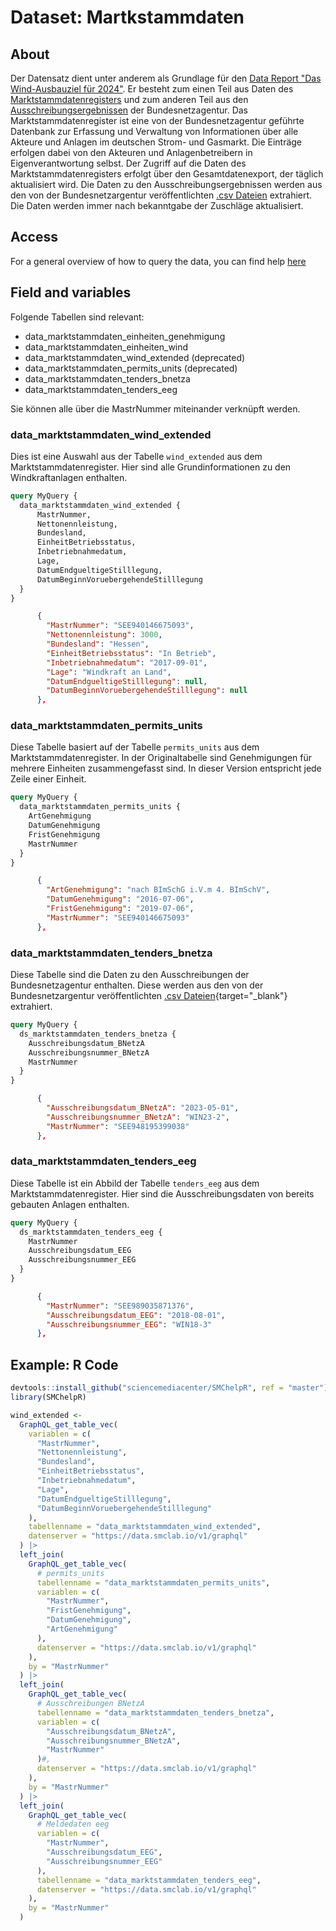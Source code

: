 # Dataset: Martkstammdaten


## About <a name = "about"></a>
Der Datensatz dient unter anderem als Grundlage für den [Data Report "Das Wind-Ausbauziel für 2024"](https://www.sciencemediacenter.de/alle-angebote/data-report/details/news/das-wind-ausbauziel-fuer-2024/). Er besteht zum einen Teil aus Daten des [Marktstammdatenregisters](https://www.marktstammdatenregister.de/MaStR) und zum anderen Teil aus
den [Ausschreibungsergebnissen](https://www.bundesnetzagentur.de/DE/Fachthemen/ElektrizitaetundGas/Ausschreibungen/Wind_Onshore/BeendeteAusschreibungen/start.html) der Bundesnetzagentur. 
Das Marktstammdatenregister ist eine von der Bundesnetzagentur geführte Datenbank zur Erfassung und Verwaltung von Informationen über alle Akteure und Anlagen im deutschen Strom- und Gasmarkt. Die Einträge erfolgen dabei von den Akteuren und Anlagenbetreibern in Eigenverantwortung selbst. Der Zugriff auf die Daten des Marktstammdatenregisters erfolgt über den Gesamtdatenexport, der täglich aktualisiert wird. Die Daten zu den Ausschreibungsergebnissen werden aus den von der Bundesnetzargentur veröffentlichten [.csv Dateien](https://www.bundesnetzagentur.de/DE/Fachthemen/ElektrizitaetundGas/Ausschreibungen/Wind_Onshore/BeendeteAusschreibungen/start.html) extrahiert. Die Daten werden immer nach bekanntgabe der Zuschläge aktualisiert.


## Access <a name = "access"></a>
For a general overview of how to query the data, you can find help [here](../README.md)

## Field and variables
Folgende Tabellen sind relevant:
- data_marktstammdaten_einheiten_genehmigung
- data_marktstammdaten_einheiten_wind
- data_marktstammdaten_wind_extended (deprecated)
- data_marktstammdaten_permits_units (deprecated)
- data_marktstammdaten_tenders_bnetza
- data_marktstammdaten_tenders_eeg

Sie können alle über die MastrNummer miteinander verknüpft werden.

### data_marktstammdaten_wind_extended
Dies ist eine Auswahl aus der Tabelle `wind_extended` aus dem Marktstammdatenregister. Hier sind alle Grundinformationen zu den Windkraftanlagen enthalten.

```GraphQL
query MyQuery {
  data_marktstammdaten_wind_extended {
      MastrNummer,
      Nettonennleistung,
      Bundesland,
      EinheitBetriebsstatus,
      Inbetriebnahmedatum,
      Lage,
      DatumEndgueltigeStilllegung,
      DatumBeginnVoruebergehendeStilllegung
  }
}
```

```JSON
      {
        "MastrNummer": "SEE940146675093",
        "Nettonennleistung": 3000,
        "Bundesland": "Hessen",
        "EinheitBetriebsstatus": "In Betrieb",
        "Inbetriebnahmedatum": "2017-09-01",
        "Lage": "Windkraft an Land",
        "DatumEndgueltigeStilllegung": null,
        "DatumBeginnVoruebergehendeStilllegung": null
      },
```
### data_marktstammdaten_permits_units
Diese Tabelle basiert auf der Tabelle `permits_units` aus dem Marktstammdatenregister. In der Originaltabelle sind Genehmigungen für mehrere Einheiten zusammengefasst sind. In dieser Version entspricht jede Zeile einer Einheit.

```GraphQL
query MyQuery {
  data_marktstammdaten_permits_units {
    ArtGenehmigung
    DatumGenehmigung
    FristGenehmigung
    MastrNummer
  }
}
```


```JSON
      {
        "ArtGenehmigung": "nach BImSchG i.V.m 4. BImSchV",
        "DatumGenehmigung": "2016-07-06",
        "FristGenehmigung": "2019-07-06",
        "MastrNummer": "SEE940146675093"
      },
```

### data_marktstammdaten_tenders_bnetza
Diese Tabelle sind die Daten zu den Ausschreibungen der Bundesnetzagentur enthalten. Diese werden aus den von der Bundesnetzargentur veröffentlichten [.csv Dateien](https://www.bundesnetzagentur.de/DE/Fachthemen/ElektrizitaetundGas/Ausschreibungen/Wind_Onshore/BeendeteAusschreibungen/start.html){target="_blank"} extrahiert.

```GraphQL
query MyQuery {
  ds_marktstammdaten_tenders_bnetza {
    Ausschreibungsdatum_BNetzA
    Ausschreibungsnummer_BNetzA
    MastrNummer
  }
}
```
```JSON
      {
        "Ausschreibungsdatum_BNetzA": "2023-05-01",
        "Ausschreibungsnummer_BNetzA": "WIN23-2",
        "MastrNummer": "SEE948195399038"
      },
```

### data_marktstammdaten_tenders_eeg
Diese Tabelle ist ein Abbild der Tabelle `tenders_eeg` aus dem Marktstammdatenregister. Hier sind die Ausschreibungsdaten von bereits gebauten Anlagen enthalten.

```GraphQL
query MyQuery {
  ds_marktstammdaten_tenders_eeg {
    MastrNummer
    Ausschreibungsdatum_EEG
    Ausschreibungsnummer_EEG
  }
}
```


```JSON
      {
        "MastrNummer": "SEE989035871376",
        "Ausschreibungsdatum_EEG": "2018-08-01",
        "Ausschreibungsnummer_EEG": "WIN18-3"
      },
```


## Example: R Code
```R
devtools::install_github("sciencemediacenter/SMChelpR", ref = "master")
library(SMChelpR)

wind_extended <-
  GraphQL_get_table_vec(
    variablen = c(
      "MastrNummer",
      "Nettonennleistung",
      "Bundesland",
      "EinheitBetriebsstatus",
      "Inbetriebnahmedatum",
      "Lage",
      "DatumEndgueltigeStilllegung",
      "DatumBeginnVoruebergehendeStilllegung"
    ),
    tabellenname = "data_marktstammdaten_wind_extended",
    datenserver = "https://data.smclab.io/v1/graphql"
  ) |>
  left_join(
    GraphQL_get_table_vec(
      # permits_units
      tabellenname = "data_marktstammdaten_permits_units",
      variablen = c(
        "MastrNummer",
        "FristGenehmigung",
        "DatumGenehmigung",
        "ArtGenehmigung"
      ),
      datenserver = "https://data.smclab.io/v1/graphql"
    ),
    by = "MastrNummer"
  ) |>
  left_join(
    GraphQL_get_table_vec(
      # Ausschreibungen BNetzA
      tabellenname = "data_marktstammdaten_tenders_bnetza",
      variablen = c(
        "Ausschreibungsdatum_BNetzA",
        "Ausschreibungsnummer_BNetzA",
        "MastrNummer"
      )#,
      datenserver = "https://data.smclab.io/v1/graphql"
    ),
    by = "MastrNummer"
  ) |>
  left_join(
    GraphQL_get_table_vec(
      # Meldedaten eeg
      variablen = c(
        "MastrNummer",
        "Ausschreibungsdatum_EEG",
        "Ausschreibungsnummer_EEG"
      ),
      tabellenname = "data_marktstammdaten_tenders_eeg",
      datenserver = "https://data.smclab.io/v1/graphql"
    ),
    by = "MastrNummer"
  )
```